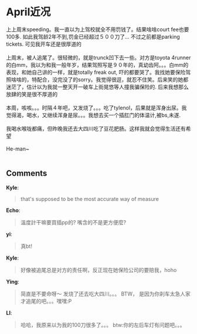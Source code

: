 # April近况

<div id="msgcns!9884D0A402622CB2!3806" class="bvMsg">上上周末speeding。我一直以为上驾校就全不用罚钱了。结果啥啥court fee也要100多. 如此我驾龄2年不到,罚金已经超过５００刀了...  不过之前都是parking tickets. 可见我开车还是很厚道的<br /><br />上周末，被人追尾了。很轻微的，就是trunck凹下去一些。对方是toyota 4runner的白mm，我以为和我一般年岁，结果驾照写是９０年的，真幼齿阿。。。白mm的表现，和她自己讲的一样，就是totally freak out, 吓的都要哭了。我找她要保险驾照啥啥的，特配合，没完没了的sorry。我觉得很逗，就忍不住笑。后来笑的她都迷茫了，估计以为我就一整天开一破车上街晃悠等人撞我骗保险的. 后来我想那么放肆的笑是很不厚道的<br /><br />本周，咳咳。。。时隔４年吧，又发烧了。。。吃了tylenol，后果就是浑身出尿。我觉得渴，喝水，又继续浑身是尿。。。我想去买一个插肛门的体温计,被bs,未遂.<br /><br />我喝水喉咙都痛，但昨晚我还去大四川吃了豆花肥肠。这样我就会觉得生活还有希望<br /><br />He-man~<br /><br /></div>

## Comments

**Kyle**:
> that\'s supposed to be the most accurate way of measure

**Echo**:
> 溫度計干嘛要買插pp的? 嘴含的不是更方便麼?

**yi**:
> 真bt!

**Kyle**:
> 好像被追尾总是对方的责任啊，反正现在她保险公司的要赔我，hoho

**Ying**:
> 简直是不要命呀～ 发烧了还去吃大四川。。。
BTW， 是因为你刹车太急人家才追尾的吧。。。嘿嘿:P

**LI**:
> 哈哈，我原来以为我的100刀很多了。。。
btw:你的左后车灯有问题吧。。。

